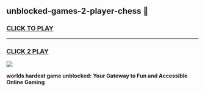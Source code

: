 
## unblocked-games-2-player-chess 👋
<h3>
<a href="https://premium.freeplayer.one?title=unblocked-games-2-player-chess&ref=14F">CLICK TO PLAY</a></h3>
<hr>

<h3>
<a href="https://premium.freeplayer.one?title=unblocked-games-2-player-chess&ref=14F">CLICK 2 PLAY</a>
  
</h3>

<a href="https://premium.freeplayer.one?title=unblocked-games-2-player-chess&ref=12F/"><img src="https://clearcache.store/games.png"></a>


**worlds hardest game unblocked: Your Gateway to Fun and Accessible Online Gaming**

